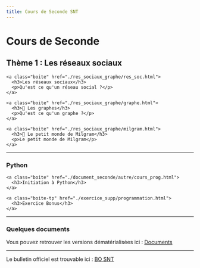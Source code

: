 ```yaml
---
title: Cours de Seconde SNT
---
```


# Cours de Seconde

<link rel="stylesheet" href="../assets/style.css" />

<!-- 

## Thème 1 : Internet

<div class="cours-section">
  <div class="boites-lecons">

    <div class="boite">
      <h3>🚧 <a href="internet/internet.html">Internet</a></h3>
      <p>Qu'est-ce qu'Internet ?</p>
    </div>

    <div class="boite">
      <h3>🚧 <a href="../travaux_exemples/en_travaux.html">Ip et Routage</a></h3>
      <p>Comment les informations sont-elles aiguillées sur le réseau ?</p>
    </div>

    <div class="boite">
      <h3>🚧 <a href="../travaux_exemples/en_travaux.html">Modèle client-serveur</a></h3>
      <p>Comment deux machines s'échangent-elles des informations ?</p>
    </div>

  </div>
</div>

---

## Thème 2 : Le Web

<div class="cours-section">
  <div class="boites-lecons">

    <div class="boite">
      <h3>🚧 <a href="web/web.html">Le Web</a></h3>
      <p>Découverte du Web</p>
    </div>

    <div class="boite">
      <h3>🚧 <a href="../travaux_exemples/en_travaux.html">Test</a></h3>
      <p>...</p>
    </div>

  </div>
</div>

---

-->

## Thème 1 : Les réseaux sociaux

<div class="cours-section">
  <div class="boites-lecons">

    <a class="boite" href="./res_sociaux_graphe/res_soc.html">
      <h3>Les réseaux sociaux</h3>
      <p>Qu'est ce qu'un réseau social ?</p>
    </a>

    <a class="boite" href="./res_sociaux_graphe/graphe.html">
      <h3>🚧 Les graphes</h3>
      <p>Qu'est ce qu'un graphe ?</p>
    </a>

    <a class="boite" href="./res_sociaux_graphe/milgram.html">
      <h3>🚧 Le petit monde de Milgram</h3>
      <p>Le petit monde de Milgram</p>
    </a>

  </div>
</div>

<!-- 
## Thème 4 : Les données structurées et leur traitement

<div class="cours-section">
  <div class="boites-lecons">

    <div class="boite">
      <h3>🚧 <a href="../travaux_exemples/en_travaux.html">Test</a></h3>
      <p>...</p>
    </div>

    <div class="boite">
      <h3>🚧 <a href="../travaux_exemples/en_travaux.html">Test</a></h3>
      <p>...</p>
    </div>

  </div>
</div>

## Thème 5 : Localisation, cartographie et mobilité

<div class="cours-section">
  <div class="boites-lecons">

    <div class="boite">
      <h3>🚧 <a href="../travaux_exemples/en_travaux.html">Test</a></h3>
      <p>...</p>
    </div>

    <div class="boite">
      <h3>🚧 <a href="../travaux_exemples/en_travaux.html">Test</a></h3>
      <p>...</p>
    </div>

  </div>
</div>

## Thème 6 : Informatique embarquée et objet connectés

<div class="cours-section">
  <div class="boites-lecons">

    <div class="boite">
      <h3>🚧 <a href="../travaux_exemples/en_travaux.html">Test</a></h3>
      <p>...</p>
    </div>

    <div class="boite">
      <h3>🚧 <a href="../travaux_exemples/en_travaux.html">Test</a></h3>
      <p>...</p>
    </div>

  </div>
</div>

## Thème 7 : La photographie numérique

<div class="cours-section">
  <div class="boites-lecons">

    <div class="boite">
      <h3>🚧 <a href="../travaux_exemples/en_travaux.html">Test</a></h3>
      <p>...</p>
    </div>

    <div class="boite">
      <h3>🚧 <a href="../travaux_exemples/en_travaux.html">Test</a></h3>
      <p>...</p>
    </div>

  </div>
</div>
-->
---

### Python

<div class="cours-section">
  <div class="boites-lecons">

    <a class="boite" href="./document_seconde/autre/cours_prog.html">
      <h3>Initiation à Python</h3>
    </a>

    <a class="boite-tp" href="./exercice_supp/programmation.html">
      <h3>Exercice Bonus</h3>
    </a>

  </div>
</div>
  
---

### Quelques documents

Vous pouvez retrouver les versions dématérialisées ici : [Documents](./document_seconde/document_seconde.html)

---

Le bulletin officiel est trouvable ici : [BO SNT](BO_SNT.pdf)

